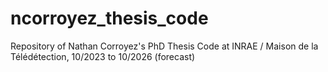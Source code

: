 # ncorroyez_thesis_code
Repository of Nathan Corroyez's PhD Thesis Code at INRAE / Maison de la Télédétection, 10/2023 to 10/2026 (forecast)
